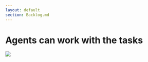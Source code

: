 ```yaml
---
layout: default
section: Backlog.md
---
```


# Agents can work with the tasks

<div class="mt-8" v-click>
    <img class="h-90" src="/backlog.7.png">
</div>
